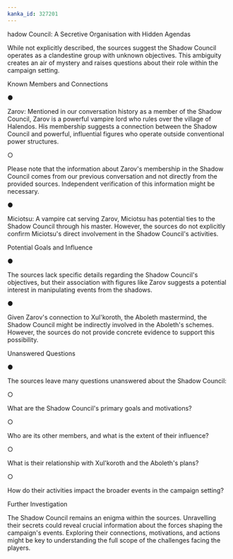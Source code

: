 ```yaml
---
kanka_id: 327201
---
```


hadow Council: A Secretive Organisation with Hidden Agendas

While not explicitly described, the sources suggest the Shadow Council operates as a clandestine group with unknown objectives. This ambiguity creates an air of mystery and raises questions about their role within the campaign setting.

Known Members and Connections

●

Zarov: Mentioned in our conversation history as a member of the Shadow Council, Zarov is a powerful vampire lord who rules over the village of Halendos. His membership suggests a connection between the Shadow Council and powerful, influential figures who operate outside conventional power structures.

○

Please note that the information about Zarov's membership in the Shadow Council comes from our previous conversation and not directly from the provided sources. Independent verification of this information might be necessary.

●

Miciotsu: A vampire cat serving Zarov, Miciotsu has potential ties to the Shadow Council through his master. However, the sources do not explicitly confirm Miciotsu's direct involvement in the Shadow Council's activities.

Potential Goals and Influence

●

The sources lack specific details regarding the Shadow Council's objectives, but their association with figures like Zarov suggests a potential interest in manipulating events from the shadows.

●

Given Zarov's connection to Xul'koroth, the Aboleth mastermind, the Shadow Council might be indirectly involved in the Aboleth's schemes. However, the sources do not provide concrete evidence to support this possibility.

Unanswered Questions

●

The sources leave many questions unanswered about the Shadow Council:

○

What are the Shadow Council's primary goals and motivations?

○

Who are its other members, and what is the extent of their influence?

○

What is their relationship with Xul'koroth and the Aboleth's plans?

○

How do their activities impact the broader events in the campaign setting?

Further Investigation

The Shadow Council remains an enigma within the sources. Unravelling their secrets could reveal crucial information about the forces shaping the campaign's events. Exploring their connections, motivations, and actions might be key to understanding the full scope of the challenges facing the players.